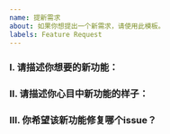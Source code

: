 ```yaml
---
name: 提新需求
about: 如果你想提出一个新需求，请使用此模板。
labels: Feature Request
---
```


### Ⅰ. 请描述你想要的新功能：
<!-- 请简单描述你希望的新功能，例如："在某某页面，添加一个按钮，点击按钮时，弹出一个某某对话框，用于xxx。" -->

### Ⅱ. 请描述你心目中新功能的样子：
<!-- 可以讲讲你对新功能的看法，可以解释更多关于该功能的输入和输出的信息，或贴上你设想的界面设计。 -->

### Ⅲ. 你希望该新功能修复哪个issue？
<!-- 请将相关issue的编号填写在下面，格式如：#123 -->
